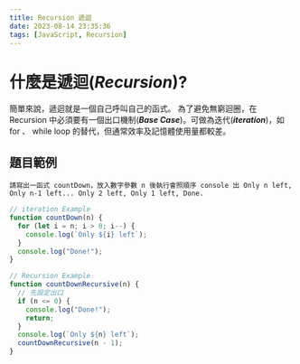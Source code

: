 ```yaml
---
title: Recursion 遞迴
date: 2023-08-14 23:35:36
tags: [JavaScript, Recursion]
---
```


# 什麼是遞迴(**_Recursion_**)?

簡單來說，遞迴就是一個自己呼叫自己的函式。
為了避免無窮迴圈，在 Recursion 中必須要有一個出口機制(**_Base Case_**)。可做為迭代(**_iteration_**)，如 for 、 while loop 的替代，但通常效率及記憶體使用量都較差。

## 題目範例

```
請寫出一函式 countDown，放入數字參數 n 後執行會照順序 console 出 Only n left, Only n-1 left... Only 2 left, Only 1 left, Done.
```

```javascript
// iteration Example
function countDown(n) {
  for (let i = n; i > 0; i--) {
    console.log(`Only ${i} left`);
  }
  console.log("Done!");
}

// Recursion Example
function countDownRecursive(n) {
  // 先設定出口
  if (n <= 0) {
    console.log("Done!");
    return;
  }
  console.log(`Only ${n} left`);
  countDownRecursive(n - 1);
}
```
